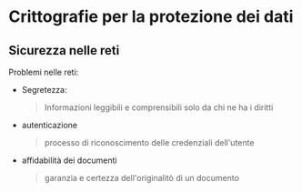 
# Crittografie per la protezione dei dati

## Sicurezza nelle reti

Problemi nelle reti:
- Segretezza:
	> Informazioni leggibili e comprensibili solo da chi ne ha i diritti
- autenticazione
	> processo di riconoscimento delle credenziali dell'utente
- affidabilità dei documenti
	> garanzia e certezza dell'originalitò di un documento


<!--stackedit_data:
eyJoaXN0b3J5IjpbLTQ5MTI0NzU2OF19
-->
